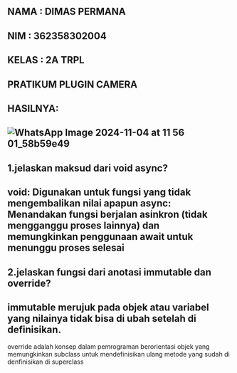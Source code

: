 NAMA : DIMAS PERMANA
-
NIM : 362358302004
-
KELAS : 2A TRPL
-
PRATIKUM PLUGIN CAMERA
-
HASILNYA:
-
![WhatsApp Image 2024-11-04 at 11 56 01_58b59e49](https://github.com/user-attachments/assets/af688236-f399-4ef1-be63-e0865c421004)
-

1.jelaskan maksud dari void async?
-
void: Digunakan untuk fungsi yang tidak mengembalikan nilai apapun
async: Menandakan fungsi berjalan asinkron (tidak mengganggu proses lainnya) dan memungkinkan penggunaan await untuk menunggu proses selesai
-
2.jelaskan fungsi dari anotasi immutable dan override?
-
immutable merujuk pada objek atau variabel yang nilainya tidak bisa di ubah setelah di definisikan.
-
override adalah konsep dalam pemrograman berorientasi objek yang memungkinkan subclass untuk mendefinisikan ulang metode yang sudah di denfinisikan di superclass